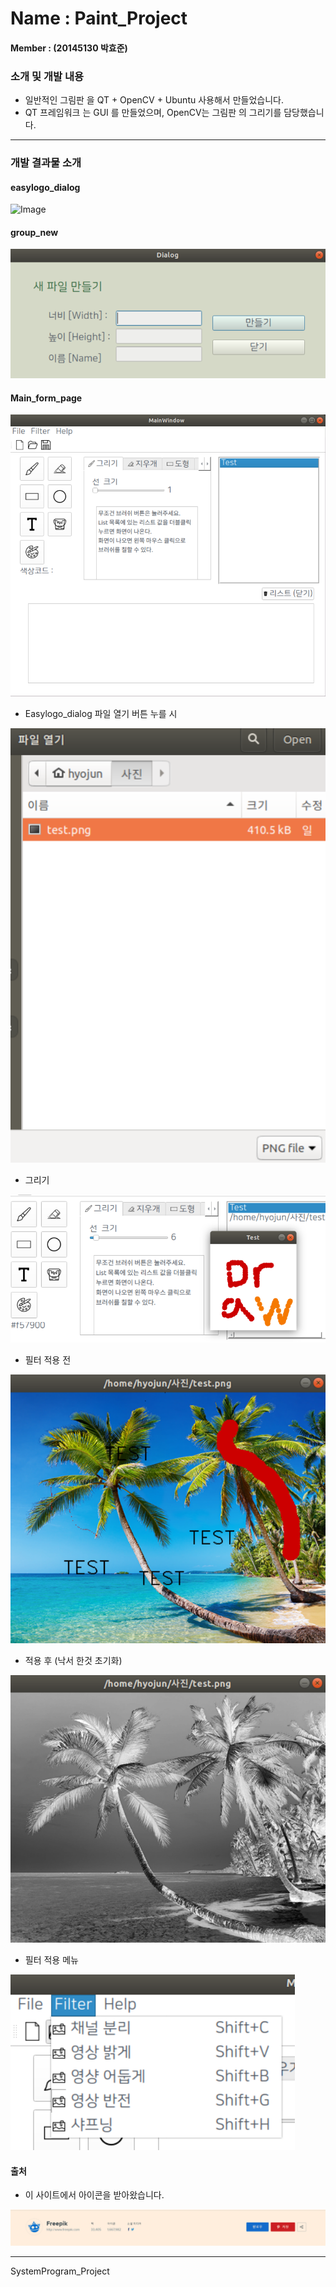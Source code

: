# Name : Paint_Project

#### Member : (20145130 박효준)

### 소개 및 개발 내용

- 일반적인 그림판 을 QT + OpenCV + Ubuntu  사용해서 만들었습니다.
- QT 프레임워크 는 GUI 를 만들었으며, OpenCV는 그림판 의 그리기를 담당했습니다.

------

### 개발 결과물 소개

#### easylogo_dialog 

![Image](Paint_project/output/image/N1.png)



#### group_new 

![image2](.\output\image\N2.png)

#### Main_form_page

![image3](.\output\image\N3.png)

- Easylogo_dialog 파일 열기 버튼 누를 시

![image4](.\output\image\N4.png)

- 그리기 

![image5](.\output\image\N5.png)

- 필터 적용 전

![image6](.\output\image\N6.png)

- 적용 후 (낙서 한것 초기화)

![image7](.\output\image\N7.png)

- 필터 적용 메뉴

![image8](.\output\image\N8.png)

#### 출처

- 이 사이트에서 아이콘을 받아왔습니다.

![icon](./Main/image/Copyright.png)

------

SystemProgram_Project
